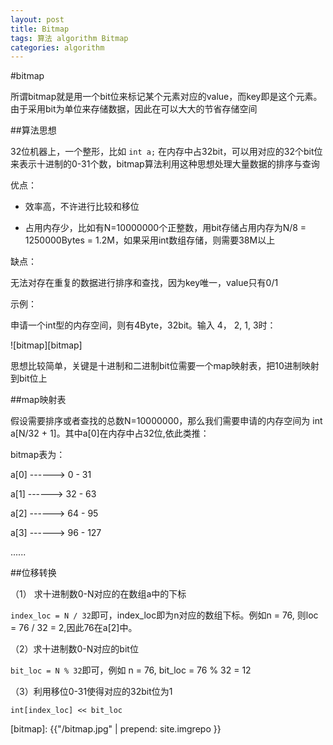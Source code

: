 ```yaml
---
layout: post
title: Bitmap
tags: 算法 algorithm Bitmap
categories: algorithm
---
```


#bitmap

所谓bitmap就是用一个bit位来标记某个元素对应的value，而key即是这个元素。由于采用bit为单位来存储数据，因此在可以大大的节省存储空间

##算法思想

32位机器上，一个整形，比如 `int a;` 在内存中占32bit，可以用对应的32个bit位来表示十进制的0-31个数，bitmap算法利用这种思想处理大量数据的排序与查询

优点：

* 效率高，不许进行比较和移位

* 占用内存少，比如有N=10000000个正整数，用bit存储占用内存为N/8 = 1250000Bytes = 1.2M，如果采用int数组存储，则需要38M以上

缺点：

无法对存在重复的数据进行排序和查找，因为key唯一，value只有0/1

示例：

申请一个int型的内存空间，则有4Byte，32bit。输入 4， 2,  1,  3时：

![bitmap][bitmap]

思想比较简单，关键是十进制和二进制bit位需要一个map映射表，把10进制映射到bit位上

##map映射表

假设需要排序或者查找的总数N=10000000，那么我们需要申请的内存空间为 int a[N/32 + 1]。其中a[0]在内存中占32位,依此类推：

bitmap表为：

a[0] ------> 0 - 31

a[1] ------> 32 - 63

a[2] ------> 64 - 95

a[3] ------> 96 - 127

......

##位移转换

（1） 求十进制数0-N对应的在数组a中的下标

`index_loc = N / 32`即可，index_loc即为n对应的数组下标。例如n = 76, 则loc = 76 / 32 = 2,因此76在a[2]中。

（2）求十进制数0-N对应的bit位

`bit_loc = N % 32`即可，例如 n = 76, bit_loc = 76 % 32 = 12

（3）利用移位0-31使得对应的32bit位为1

`int[index_loc] << bit_loc`

[bitmap]: {{"/bitmap.jpg" | prepend: site.imgrepo }}